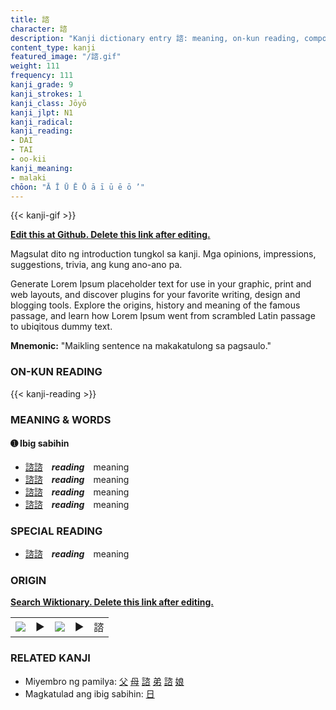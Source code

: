 ```yaml
---
title: 諮
character: 諮
description: "Kanji dictionary entry 諮: meaning, on-kun reading, compounds, origin, related kanji"
content_type: kanji
featured_image: "/諮.gif"
weight: 111
frequency: 111
kanji_grade: 9
kanji_strokes: 1
kanji_class: Jōyō
kanji_jlpt: N1
kanji_radical: 
kanji_reading: 
- DAI
- TAI
- oo-kii
kanji_meaning:
- malaki
chōon: "Ā Ī Ū Ē Ō ā ī ū ē ō ’"
---
```

[//]: # (Don't edit the line below. Kanji animated GIF code is automatically generated.)
{{< kanji-gif >}}

[//]: # (Edit below this line.)

**[Edit this at Github. Delete this link after editing.](https://github.com/tim0g/tim/tree/main/content/kanji/諮/index.md)**

Magsulat dito ng introduction tungkol sa kanji. Mga opinions, impressions, suggestions, trivia, ang kung ano-ano pa.

Generate Lorem Ipsum placeholder text for use in your graphic, print and web layouts, and discover plugins for your favorite writing, design and blogging tools. Explore the origins, history and meaning of the famous passage, and learn how Lorem Ipsum went from scrambled Latin passage to ubiqitous dummy text.
 
**Mnemonic:** "Maikling sentence na makakatulong sa pagsaulo."

### ON-KUN READING

[//]: # (Don't edit the line below. ON-KUN READING code is automatically generated.)
{{< kanji-reading >}}

### MEANING & WORDS

#### ➊ **Ibig sabihin**
  - [諮](../諮)[諮](../諮)　***reading***　meaning
  - [諮](../諮)[諮](../諮)　***reading***　meaning
  - [諮](../諮)[諮](../諮)　***reading***　meaning
  - [諮](../諮)[諮](../諮)　***reading***　meaning

### SPECIAL READING
  - [諮](../諮)[諮](../諮)　***reading***　meaning

### ORIGIN

**[Search Wiktionary. Delete this link after editing.](https://wiktionary.org/wiki/諮)**
<table class="kanji-table"><tr><td>
<img src="60px-諮-bronze.svg.png">
</td><td>▶</td><td>
<img src="60px-諮-oracle.svg.png">
</td><td>▶</td>
<td class="kanji-origin">諮</td>
</tr></table>

### RELATED KANJI
- Miyembro ng pamilya: [父](../父) [母](../母) [諮](../諮) [弟](../弟) [諮](../諮) [娘](../娘)
- Magkatulad ang ibig sabihin: [日](../日)
